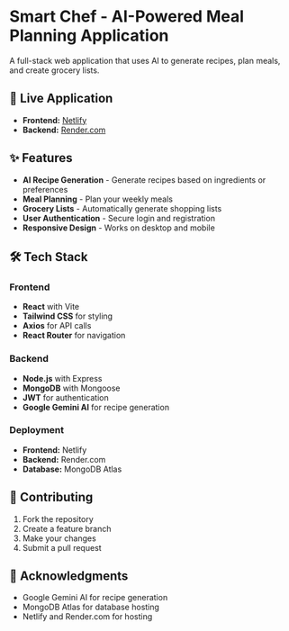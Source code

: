 # Smart Chef - AI-Powered Meal Planning Application

A full-stack web application that uses AI to generate recipes, plan meals, and create grocery lists.

## 🚀 Live Application

- **Frontend:** [Netlify](https://yoursmartchef.netlify.app)
- **Backend:** [Render.com](https://smartchef-backend-il6w.onrender.com)

## ✨ Features

- **AI Recipe Generation** - Generate recipes based on ingredients or preferences
- **Meal Planning** - Plan your weekly meals
- **Grocery Lists** - Automatically generate shopping lists
- **User Authentication** - Secure login and registration
- **Responsive Design** - Works on desktop and mobile

## 🛠️ Tech Stack

### Frontend
- **React** with Vite
- **Tailwind CSS** for styling
- **Axios** for API calls
- **React Router** for navigation

### Backend
- **Node.js** with Express
- **MongoDB** with Mongoose
- **JWT** for authentication
- **Google Gemini AI** for recipe generation

### Deployment
- **Frontend:** Netlify
- **Backend:** Render.com
- **Database:** MongoDB Atlas



## 🤝 Contributing

1. Fork the repository
2. Create a feature branch
3. Make your changes
4. Submit a pull request



## 🙏 Acknowledgments

- Google Gemini AI for recipe generation
- MongoDB Atlas for database hosting
- Netlify and Render.com for hosting
